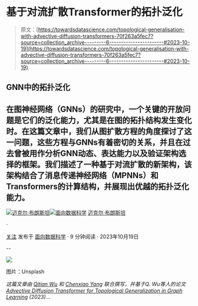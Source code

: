 # 基于对流扩散Transformer的拓扑泛化

> 原文：[https://towardsdatascience.com/topological-generalisation-with-advective-diffusion-transformers-70f263a5fec7?source=collection_archive---------6-----------------------#2023-10-19](https://towardsdatascience.com/topological-generalisation-with-advective-diffusion-transformers-70f263a5fec7?source=collection_archive---------6-----------------------#2023-10-19)

## GNN中的拓扑泛化

## 在图神经网络（GNNs）的研究中，一个关键的开放问题是它们的**泛化能力**，尤其是在图的拓扑结构发生变化时。在这篇文章中，我们从图扩散方程的角度探讨了这一问题，这些方程与GNNs有着密切的关系，并且在过去曾被用作分析GNN动态、表达能力以及验证架构选择的框架。我们描述了一种基于**对流扩散**的新架构，该架构结合了消息传递神经网络（MPNNs）和Transformers的计算结构，并展现出优越的拓扑**泛化能力**。

[](https://michael-bronstein.medium.com/?source=post_page-----70f263a5fec7--------------------------------)[![迈克尔·布朗斯坦](../Images/1aa876fce70bb07bef159fecb74e85bf.png)](https://michael-bronstein.medium.com/?source=post_page-----70f263a5fec7--------------------------------)[](https://towardsdatascience.com/?source=post_page-----70f263a5fec7--------------------------------)[![面向数据科学](../Images/a6ff2676ffcc0c7aad8aaf1d79379785.png)](https://towardsdatascience.com/?source=post_page-----70f263a5fec7--------------------------------) [迈克尔·布朗斯坦](https://michael-bronstein.medium.com/?source=post_page-----70f263a5fec7--------------------------------)

·

[关注](https://medium.com/m/signin?actionUrl=https%3A%2F%2Fmedium.com%2F_%2Fsubscribe%2Fuser%2F7b1129ddd572&operation=register&redirect=https%3A%2F%2Ftowardsdatascience.com%2Ftopological-generalisation-with-advective-diffusion-transformers-70f263a5fec7&user=Michael+Bronstein&userId=7b1129ddd572&source=post_page-7b1129ddd572----70f263a5fec7---------------------post_header-----------) 发布于 [面向数据科学](https://towardsdatascience.com/?source=post_page-----70f263a5fec7--------------------------------) · 9 分钟阅读 · 2023年10月19日[](https://medium.com/m/signin?actionUrl=https%3A%2F%2Fmedium.com%2F_%2Fvote%2Ftowards-data-science%2F70f263a5fec7&operation=register&redirect=https%3A%2F%2Ftowardsdatascience.com%2Ftopological-generalisation-with-advective-diffusion-transformers-70f263a5fec7&user=Michael+Bronstein&userId=7b1129ddd572&source=-----70f263a5fec7---------------------clap_footer-----------)

--

[](https://medium.com/m/signin?actionUrl=https%3A%2F%2Fmedium.com%2F_%2Fbookmark%2Fp%2F70f263a5fec7&operation=register&redirect=https%3A%2F%2Ftowardsdatascience.com%2Ftopological-generalisation-with-advective-diffusion-transformers-70f263a5fec7&source=-----70f263a5fec7---------------------bookmark_footer-----------)![](../Images/4454e0295635120bca008b7c8f313e5a.png)

图片：Unsplash

*这篇文章由* [*Qitian Wu*](https://qitianwu.github.io/) *和* [*Chenxiao Yang*](https://chr26195.github.io/) *联合撰写，并基于Q. Wu等人的论文* [*Advective Diffusion Transformer for Topological Generalization in Graph Learning*](https://arxiv.org/abs/2310.06417) *(2023)*…
